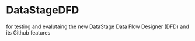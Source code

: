 # DataStageDFD
for testing and evalutaing the new DataStage Data Flow Designer (DFD) and its Github features
